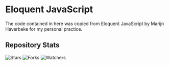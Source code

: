 # Eloquent JavaScript

The code contained in here was copied from Eloquent JavaScript by Marijn Haverbeke for my personal practice.

## Repository Stats

![Stars](https://img.shields.io/github/stars/Arison99/Eloquent-JavaScript?style=social)
![Forks](https://img.shields.io/github/forks/Arison99/Eloquent-JavaScript?style=social)
![Watchers](https://img.shields.io/github/watchers/Arison99/Eloquent-JavaScript?style=social)